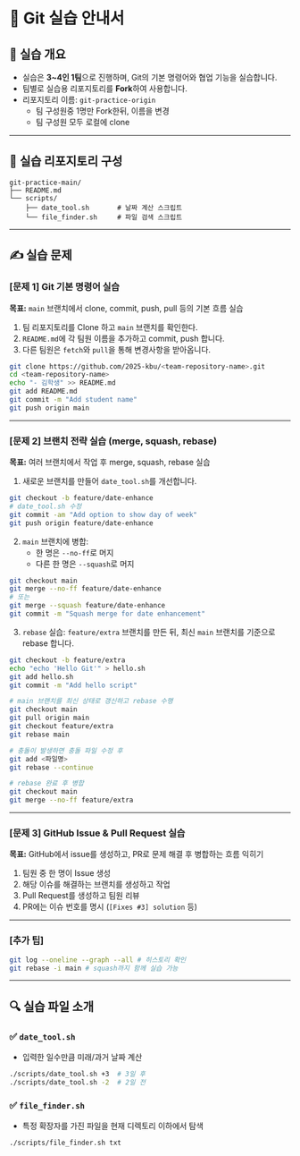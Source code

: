# 🧪 Git 실습 안내서

## 🧾 실습 개요

- 실습은 **3~4인 1팀**으로 진행하며, Git의 기본 명령어와 협업 기능을 실습합니다.
- 팀별로 실습용 리포지토리를 **Fork**하여 사용합니다.
- 리포지토리 이름: `git-practice-origin`
    - 팀 구성원중 1명만 Fork한뒤, 이름을 변경
    - 팀 구성원 모두 로컬에 clone

---

## 📁 실습 리포지토리 구성

```
git-practice-main/
├── README.md
└── scripts/
    ├── date_tool.sh       # 날짜 계산 스크립트
    └── file_finder.sh     # 파일 검색 스크립트
```

---

## ✍️ 실습 문제

### [문제 1] Git 기본 명령어 실습

**목표:** `main` 브랜치에서 clone, commit, push, pull 등의 기본 흐름 실습

1. 팀 리포지토리를 Clone 하고 `main` 브랜치를 확인한다.
2. `README.md`에 각 팀원 이름을 추가하고 commit, push 합니다.
3. 다른 팀원은 `fetch`와 `pull`을 통해 변경사항을 받아옵니다.

```bash
git clone https://github.com/2025-kbu/<team-repository-name>.git
cd <team-repository-name>
echo "- 김학생" >> README.md
git add README.md
git commit -m "Add student name"
git push origin main
```

---

### [문제 2] 브랜치 전략 실습 (merge, squash, rebase)

**목표:** 여러 브랜치에서 작업 후 merge, squash, rebase 실습

1. 새로운 브랜치를 만들어 `date_tool.sh`를 개선합니다.

```bash
git checkout -b feature/date-enhance
# date_tool.sh 수정
git commit -am "Add option to show day of week"
git push origin feature/date-enhance
```

2. `main` 브랜치에 병합:
    - 한 명은 `--no-ff`로 머지
    - 다른 한 명은 `--squash`로 머지

```bash
git checkout main
git merge --no-ff feature/date-enhance
# 또는
git merge --squash feature/date-enhance
git commit -m "Squash merge for date enhancement"
```

3. `rebase` 실습: `feature/extra` 브랜치를 만든 뒤, 최신 `main` 브랜치를 기준으로 rebase 합니다.

```bash
git checkout -b feature/extra
echo "echo 'Hello Git'" > hello.sh
git add hello.sh
git commit -m "Add hello script"

# main 브랜치를 최신 상태로 갱신하고 rebase 수행
git checkout main
git pull origin main
git checkout feature/extra
git rebase main

# 충돌이 발생하면 충돌 파일 수정 후
git add <파일명>
git rebase --continue

# rebase 완료 후 병합
git checkout main
git merge --no-ff feature/extra
```

---

### [문제 3] GitHub Issue & Pull Request 실습

**목표:** GitHub에서 issue를 생성하고, PR로 문제 해결 후 병합하는 흐름 익히기

1. 팀원 중 한 명이 Issue 생성
2. 해당 이슈를 해결하는 브랜치를 생성하고 작업
3. Pull Request를 생성하고 팀원 리뷰
4. PR에는 이슈 번호를 명시 (`[Fixes #3] solution` 등)

---

### [추가 팁]
```bash
git log --oneline --graph --all # 히스토리 확인
git rebase -i main # squash까지 함께 실습 가능
```
	

---

## 🔍 실습 파일 소개

### ✅ `date_tool.sh`

- 입력한 일수만큼 미래/과거 날짜 계산

```bash
./scripts/date_tool.sh +3  # 3일 후
./scripts/date_tool.sh -2  # 2일 전
```

### ✅ `file_finder.sh`

- 특정 확장자를 가진 파일을 현재 디렉토리 이하에서 탐색

```bash
./scripts/file_finder.sh txt
```
